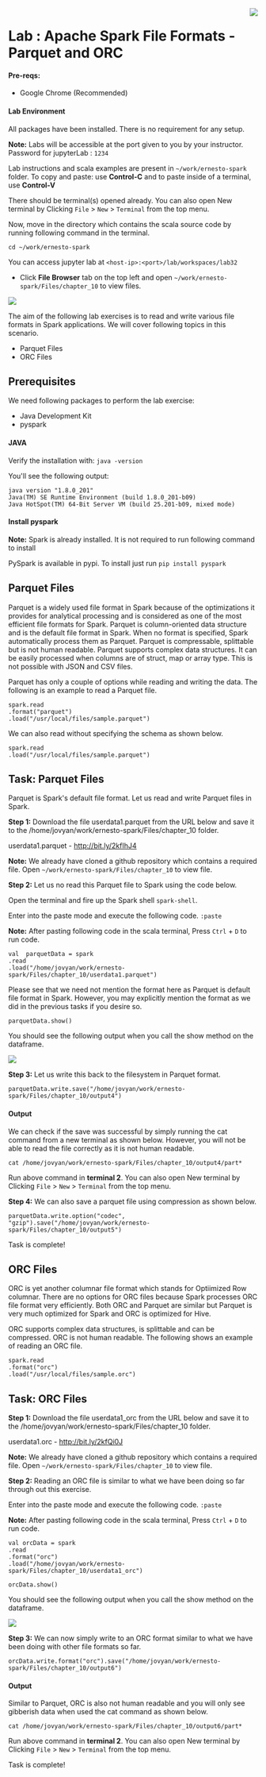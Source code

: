 <img align="right" src="./logo-small.png">

# Lab : Apache Spark File Formats - Parquet and ORC

#### Pre-reqs:
- Google Chrome (Recommended)

#### Lab Environment
All packages have been installed. There is no requirement for any setup.

**Note:** Labs will be accessible at the port given to you by your instructor. Password for jupyterLab : `1234`

Lab instructions and scala examples are present in `~/work/ernesto-spark` folder. To copy and paste: use **Control-C** and to paste inside of a terminal, use **Control-V**

There should be terminal(s) opened already. You can also open New terminal by Clicking `File` > `New` > `Terminal` from the top menu.

Now, move in the directory which contains the scala source code by running following command in the terminal.

`cd ~/work/ernesto-spark`

You can access jupyter lab at `<host-ip>:<port>/lab/workspaces/lab32`

- Click **File Browser** tab on the top left and open `~/work/ernesto-spark/Files/chapter_10` to view files.

![](./Screenshots/files.png)

The aim of the following lab exercises is to read and write various file formats in Spark applications.
We will cover following topics in this scenario.
- Parquet Files
- ORC Files

## Prerequisites

We need following packages to perform the lab exercise: 
- Java Development Kit
- pyspark


#### JAVA
Verify the installation with: `java -version` 

You'll see the following output:

```
java version "1.8.0_201"
Java(TM) SE Runtime Environment (build 1.8.0_201-b09)
Java HotSpot(TM) 64-Bit Server VM (build 25.201-b09, mixed mode)
```


#### Install pyspark

**Note:** Spark is already installed. It is not required to run following command to install

PySpark is available in pypi. To install just run `pip install pyspark` 

## Parquet Files

Parquet is a widely used file format in Spark because of the optimizations it provides for analytical processing and is considered as one of the most efficient file formats for Spark. Parquet is column-oriented data structure and is the default file format in Spark. When no format is specified, Spark automatically process them as Parquet. Parquet is compressable, splittable but is not human readable. Parquet supports complex data structures. It can be easily processed when columns are of struct, map or array type. This is not possible with JSON and CSV files.


Parquet has only a couple of options while reading and writing the data. The following is an example to read a Parquet file.

```
spark.read
.format("parquet")
.load("/usr/local/files/sample.parquet")
```

We can also read without specifying the schema as shown below.

```
spark.read
.load("/usr/local/files/sample.parquet")
```

## Task: Parquet Files

Parquet is Spark's default file format. Let us read and write Parquet files in Spark.

**Step 1:** Download the file userdata1.parquet from the URL below and save it to the /home/jovyan/work/ernesto-spark/Files/chapter_10 folder.

userdata1.parquet - http://bit.ly/2kfIhJ4

**Note:** We already have cloned a github repository which contains a required file. Open `~/work/ernesto-spark/Files/chapter_10` to view file.


**Step 2:** Let us no read this Parquet file to Spark using the code below.

Open the terminal and fire up the Spark shell `spark-shell`.

Enter into the paste mode and execute the following code.
`:paste`

**Note:** After pasting following code in the scala terminal, Press  `Ctrl` + `D` to run code.

 ```
val  parquetData = spark
.read
.load("/home/jovyan/work/ernesto-spark/Files/chapter_10/userdata1.parquet")
```

Please see that we need not mention the format here as Parquet is default file format in Spark. However, you may explicitly mention the format as we did in the previous tasks if you desire so.

`parquetData.show()` 

You should see the following output when you call the show method on the dataframe.

![](./Screenshots/Chapter_10/Selection_015.png)


**Step 3:** Let us write this back to the filesystem in Parquet format.

`parquetData.write.save("/home/jovyan/work/ernesto-spark/Files/chapter_10/output4")`
 
#### Output
We can check if the save was successful by simply running the cat command from a new terminal as shown below. However, you will not be able to read the file correctly as it is not human readable.


`cat /home/jovyan/work/ernesto-spark/Files/chapter_10/output4/part*`

Run above command in **terminal 2**. You can also open New terminal by Clicking `File` > `New` > `Terminal` from the top menu.


**Step 4:** We can also save a parquet file using compression as shown below.

`parquetData.write.option("codec", "gzip").save("/home/jovyan/work/ernesto-spark/Files/chapter_10/output5")`

Task is complete!

## ORC Files
 
ORC is yet another columnar file format which stands for Optiimized Row columnar. There are no options for ORC files because Spark processes ORC file format very efficiently. Both ORC and Parquet are similar but Parquet is very much optimized for Spark and ORC is optimized for Hive. 

ORC supports complex data structures, is splittable and can be compressed. ORC is not human readable. The following shows an example of reading an ORC file.

```
spark.read
.format("orc")
.load("/usr/local/files/sample.orc")
```

## Task: ORC Files

**Step 1:** Download the file userdata1_orc from the URL below and save it to the /home/jovyan/work/ernesto-spark/Files/chapter_10 folder.

userdata1.orc - http://bit.ly/2kfQi0J

**Note:** We already have cloned a github repository which contains a required file. Open `~/work/ernesto-spark/Files/chapter_10` to view file.

**Step 2:** Reading an ORC file is similar to what we have been doing so far through out this exercise.

Enter into the paste mode and execute the following code.
`:paste`

**Note:** After pasting following code in the scala terminal, Press  `Ctrl` + `D` to run code.

```
val orcData = spark
.read
.format("orc")
.load("/home/jovyan/work/ernesto-spark/Files/chapter_10/userdata1_orc")
```


 `orcData.show()` 

You should see the following output when you call the show method on the dataframe.

![](./Screenshots/Chapter_10/Selection_017.png)



**Step 3:** We can now simply write to an ORC format similar to what we have been doing with other file formats so far.

`orcData.write.format("orc").save("/home/jovyan/work/ernesto-spark/Files/chapter_10/output6")`


#### Output
Similar to Parquet, ORC is also not human readable and you will only see gibberish data when used the cat command as shown below.

`cat /home/jovyan/work/ernesto-spark/Files/chapter_10/output6/part*`

Run above command in **terminal 2**. You can also open New terminal by Clicking `File` > `New` > `Terminal` from the top menu.


Task is complete!











































































